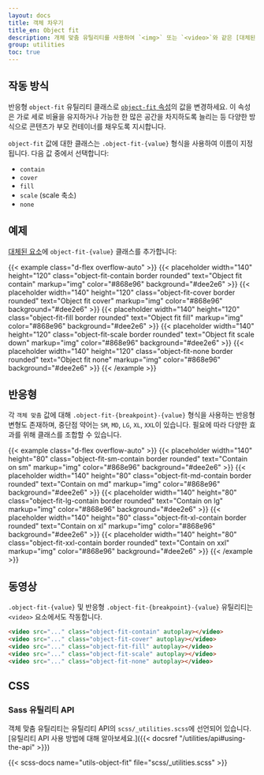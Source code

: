 ```yaml
---
layout: docs
title: 객체 차우기
title_en: Object fit
description: 개체 맞춤 유틸리티를 사용하여 `<img>` 또는 `<video>`와 같은 [대체된 요소](https://developer.mozilla.org/en-US/docs/Web/CSS/Replaced_element)의 콘텐츠가 컨테이너에 맞게 크기를 조정하는 방법을 수정할 수 있습니다.
group: utilities
toc: true
---
```


## 작동 방식

반응형 `object-fit` 유틸리티 클래스로 [`object-fit` 속성](https://developer.mozilla.org/en-US/docs/Web/CSS/object-fit)의 값을 변경하세요. 이 속성은 가로 세로 비율을 유지하거나 가능한 한 많은 공간을 차지하도록 늘리는 등 다양한 방식으로 콘텐츠가 부모 컨테이너를 채우도록 지시합니다.

`object-fit` 값에 대한 클래스는 `.object-fit-{value}` 형식을 사용하여 이름이 지정됩니다. 다음 값 중에서 선택합니다:

- `contain`
- `cover`
- `fill`
- `scale` (scale 축소)
- `none`

## 예제

[대체된 요소](https://developer.mozilla.org/en-US/docs/Web/CSS/Replaced_element)에 `object-fit-{value}` 클래스를 추가합니다:

{{< example class="d-flex overflow-auto" >}}
{{< placeholder width="140" height="120" class="object-fit-contain border rounded" text="Object fit contain" markup="img" color="#868e96" background="#dee2e6" >}}
{{< placeholder width="140" height="120" class="object-fit-cover border rounded" text="Object fit cover" markup="img" color="#868e96" background="#dee2e6" >}}
{{< placeholder width="140" height="120" class="object-fit-fill border rounded" text="Object fit fill" markup="img" color="#868e96" background="#dee2e6" >}}
{{< placeholder width="140" height="120" class="object-fit-scale border rounded" text="Object fit scale down" markup="img" color="#868e96" background="#dee2e6" >}}
{{< placeholder width="140" height="120" class="object-fit-none border rounded" text="Object fit none" markup="img" color="#868e96" background="#dee2e6" >}}
{{< /example >}}

## 반응형

각 `객체 맞춤` 값에 대해 `.object-fit-{breakpoint}-{value}` 형식을 사용하는 반응형 변형도 존재하며, 중단점 약어는 `SM`, `MD`, `LG`, `XL`, `XXL`이 있습니다. 필요에 따라 다양한 효과를 위해 클래스를 조합할 수 있습니다.

{{< example class="d-flex overflow-auto" >}}
{{< placeholder width="140" height="80" class="object-fit-sm-contain border rounded" text="Contain on sm" markup="img" color="#868e96" background="#dee2e6" >}}
{{< placeholder width="140" height="80" class="object-fit-md-contain border rounded" text="Contain on md" markup="img" color="#868e96" background="#dee2e6" >}}
{{< placeholder width="140" height="80" class="object-fit-lg-contain border rounded" text="Contain on lg" markup="img" color="#868e96" background="#dee2e6" >}}
{{< placeholder width="140" height="80" class="object-fit-xl-contain border rounded" text="Contain on xl" markup="img" color="#868e96" background="#dee2e6" >}}
{{< placeholder width="140" height="80" class="object-fit-xxl-contain border rounded" text="Contain on xxl" markup="img" color="#868e96" background="#dee2e6" >}}
{{< /example >}}

## 동영상

`.object-fit-{value}` 및 반응형 `.object-fit-{breakpoint}-{value}` 유틸리티는 `<video>` 요소에서도 작동합니다.

```html
<video src="..." class="object-fit-contain" autoplay></video>
<video src="..." class="object-fit-cover" autoplay></video>
<video src="..." class="object-fit-fill" autoplay></video>
<video src="..." class="object-fit-scale" autoplay></video>
<video src="..." class="object-fit-none" autoplay></video>
```

## CSS

### Sass 유틸리티 API

객체 맞춤 유틸리티는 유틸리티 API의 `scss/_utilities.scss`에 선언되어 있습니다. [유틸리티 API 사용 방법에 대해 알아보세요.]({{< docsref "/utilities/api#using-the-api" >}})

{{< scss-docs name="utils-object-fit" file="scss/_utilities.scss" >}}
